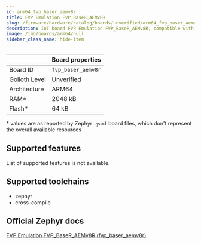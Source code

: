 ```yaml
---
id: arm64_fvp_baser_aemv8r
title: FVP Emulation FVP_BaseR_AEMv8R
slug: /firmware/hardware/catalog/boards/unverified/arm64_fvp_baser_aemv8r
description: IoT board FVP Emulation FVP_BaseR_AEMv8R, compatible with Golioth at unverified level.
image: /img/boards/arm64/null
sidebar_class_name: hide-item
---
```


[//]: # (This is an auto-generated file, do not edit! Changes to it will be lost upon re-generation)



|                | Board properties     |
| -------------  | -------------------- |
| Board ID       | `fvp_baser_aemv8r` |
| Golioth Level  | [Unverified](/firmware/hardware#unverified-boards) |
| Architecture   | ARM64 |
| RAM*           | 2048 kB |
| Flash*         | 64 kB |

\* values are as reported by Zephyr `.yaml` board files, which don't represent the overall available resources



## Supported features

List of supported features is not available.

## Supported toolchains

* zephyr
* cross-compile

## Official Zephyr docs

[FVP Emulation FVP_BaseR_AEMv8R (fvp_baser_aemv8r)](https://docs.zephyrproject.org/3.6.0/boards/arm64/fvp_baser_aemv8r/doc/index.html)
